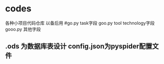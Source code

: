 # codes
各种小项目代码仓库 以备后用
#go.py task字段 goo.py  tool technology字段 gooo.py 其他字段
## .ods 为数据库表设计 config.json为pyspider配置文件
